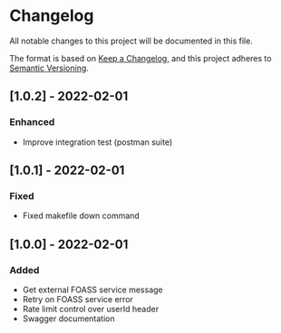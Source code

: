 # Changelog

All notable changes to this project will be documented in this file.

The format is based on [Keep a Changelog](https://keepachangelog.com/en/1.0.0/), and this project adheres
to [Semantic Versioning](https://semver.org/spec/v2.0.0.html).

## [1.0.2] - 2022-02-01

### Enhanced

* Improve integration test (postman suite)

## [1.0.1] - 2022-02-01

### Fixed

* Fixed makefile down command

## [1.0.0] - 2022-02-01

### Added

* Get external FOASS service message
* Retry on FOASS service error
* Rate limit control over userId header
* Swagger documentation
